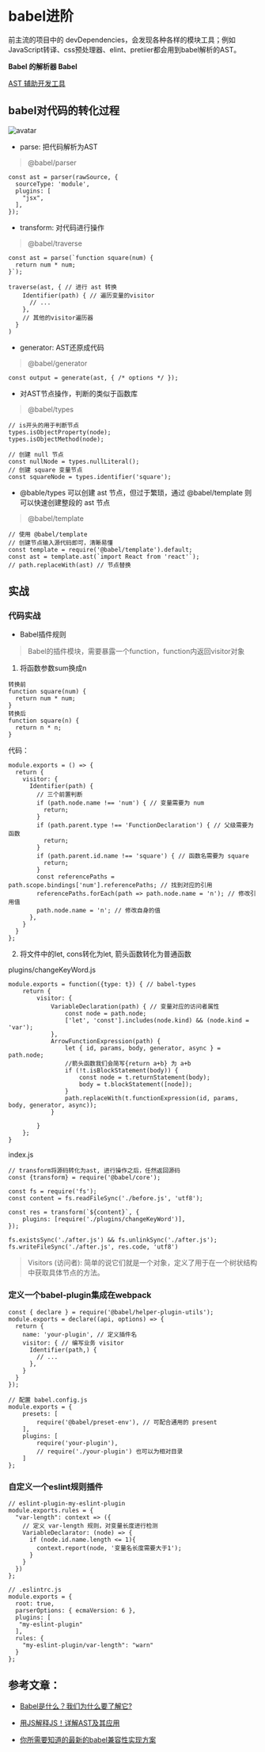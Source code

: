 # babel进阶

前主流的项目中的 devDependencies，会发现各种各样的模块工具；例如JavaScript转译、css预处理器、elint、pretiier都会用到babel解析的AST。

**Babel 的解析器 Babel**

[AST 辅助开发工具](https://astexplorer.net/)

## babel对代码的转化过程

![avatar](../assets/babel.png)

- parse: 把代码解析为AST 
> @babel/parser

```
const ast = parser(rawSource, {
  sourceType: 'module',
  plugins: [
    "jsx",
  ],
});
```
- transform: 对代码进行操作
> @babel/traverse
```
const ast = parse(`function square(num) {
  return num * num;
}`);

traverse(ast, { // 进行 ast 转换
    Identifier(path) { // 遍历变量的visitor
      // ...
    },
    // 其他的visitor遍历器
  } 
)
```
- generator: AST还原成代码
> @babel/generator
```
const output = generate(ast, { /* options */ });
```

- 对AST节点操作，判断的类似于函数库
> @babel/types
```
// is开头的用于判断节点
types.isObjectProperty(node);
types.isObjectMethod(node);

// 创建 null 节点
const nullNode = types.nullLiteral();
// 创建 square 变量节点
const squareNode = types.identifier('square');
```
- @bable/types 可以创建 ast 节点，但过于繁琐，通过 @babel/template 则可以快速创建整段的 ast 节点

> @babel/template

```
// 使用 @babel/template
// 创建节点输入源代码即可，清晰易懂
const template = require('@babel/template').default;
const ast = template.ast(`import React from 'react'`);
// path.replaceWith(ast) // 节点替换
```

## 实战 

### 代码实战

- Babel插件规则
> Babel的插件模块，需要暴露一个function，function内返回visitor对象

1. 将函数参数sum换成n

```
转换前
function square(num) {
  return num * num;
}
转换后
function square(n) {
  return n * n;
}
```

代码：
```
module.exports = () => {
  return {
    visitor: {
      Identifier(path) {
        // 三个前置判断
        if (path.node.name !== 'num') { // 变量需要为 num
          return;
        }
        if (path.parent.type !== 'FunctionDeclaration') { // 父级需要为函数
          return;
        }
        if (path.parent.id.name !== 'square') { // 函数名需要为 square
          return;
        }
        const referencePaths = path.scope.bindings['num'].referencePaths; // 找到对应的引用
        referencePaths.forEach(path => path.node.name = 'n'); // 修改引用值
        path.node.name = 'n'; // 修改自身的值
      },
    }
  }
};
```
2. 将文件中的let, cons转化为let, 箭头函数转化为普通函数

plugins/changeKeyWord.js
```
module.exports = function({type: t}) { // babel-types
    return {
        visitor: {
            VariableDeclaration(path) { // 变量对应的访问者属性
                const node = path.node;
                ['let', 'const'].includes(node.kind) && (node.kind = 'var');
            },
            ArrowFunctionExpression(path) {
                let { id, params, body, generator, async } = path.node;
                //箭头函数我们会简写{return a+b} 为 a+b
                if (!t.isBlockStatement(body)) {    
                    const node = t.returnStatement(body);
                    body = t.blockStatement([node]);
                }
                path.replaceWith(t.functionExpression(id, params, body, generator, async));
            }

        }
    };
}
```

index.js
```
// transform将源码转化为ast, 进行操作之后，任然返回源码
const {transform} = require('@babel/core'); 

const fs = require('fs');
const content = fs.readFileSync('./before.js', 'utf8');

const res = transform(`${content}`, {
    plugins: [require('./plugins/changeKeyWord')],
});

fs.existsSync('./after.js') && fs.unlinkSync('./after.js');
fs.writeFileSync('./after.js', res.code, 'utf8')
```

> Visitors (访问者): 简单的说它们就是一个对象，定义了用于在一个树状结构中获取具体节点的方法。

### 定义一个babel-plugin集成在webpack

```
const { declare } = require('@babel/helper-plugin-utils');
module.exports = declare((api, options) => {
  return {
    name: 'your-plugin', // 定义插件名
    visitor: { // 编写业务 visitor
      Identifier(path,) {
        // ...
      },
    }
  }
});
```

```
// 配置 babel.config.js
module.exports = {
    presets: [
        require('@babel/preset-env'), // 可配合通用的 present
    ],
    plugins: [
        require('your-plugin'),
        // require('./your-plugin') 也可以为相对目录
    ]
};
```

### 自定义一个eslint规则插件

```
// eslint-plugin-my-eslint-plugin
module.exports.rules = { 
  "var-length": context => ({ 
    // 定义 var-length 规则，对变量长度进行检测
    VariableDeclarator: (node) => { 
      if (node.id.name.length <= 1){ 
        context.report(node, '变量名长度需要大于1');
      }
    }
  })
};
```

```
// .eslintrc.js
module.exports = {
  root: true,
  parserOptions: { ecmaVersion: 6 },
  plugins: [
   "my-eslint-plugin"
  ],
  rules: {
    "my-eslint-plugin/var-length": "warn" 
  }
};
```

## 参考文章：

- [Babel是什么？我们为什么要了解它?](https://blog.csdn.net/qiwoo_weekly/article/details/114909047)

- [用JS解释JS！详解AST及其应用](https://mp.weixin.qq.com/s/j8_8QwFnyOr66m9aekor1g)

- [你所需要知道的最新的babel兼容性实现方案](https://mp.weixin.qq.com/s/DlFg0_BMP_VfL9Yn2k-m-w?forceh5=1)